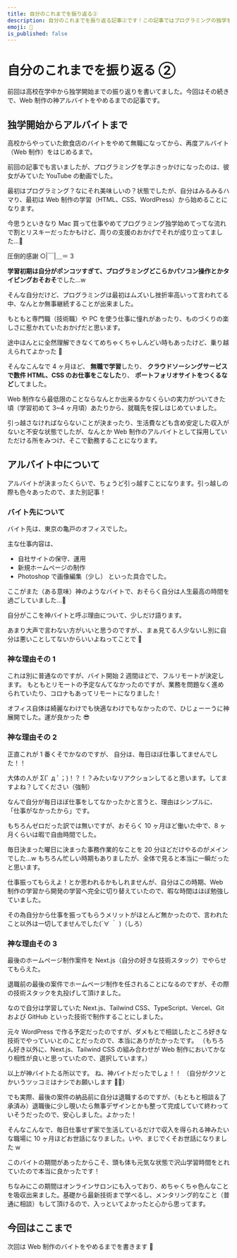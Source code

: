 ```yaml
---
title: 自分のこれまでを振り返る②
description: 自分のこれまでを振り返る記事②です！この記事ではプログラミングの独学を開始したあとから、Web制作のバイトを辞めるまでを書きます
emoji: 🏯
is_published: false
---
```


# 自分のこれまでを振り返る ②

前回は高校在学中から独学開始までの振り返りを書いてました。今回はその続きで、Web 制作の神アルバイトをやめるまでの記事です。

## 独学開始からアルバイトまで

高校からやっていた飲食店のバイトをやめて無職になってから、再度アルバイト（Web 制作）をはじめるまで。

前回の記事でも言いましたが、プログラミングを学ぶきっかけになったのは、彼女がみていた YouTube の動画でした。

最初はプログラミング？なにそれ美味しいの？状態でしたが、自分はみるみるハマり、最初は Web 制作の学習（HTML、CSS、WordPress）から始めることになります。

今思うといきなり Mac 買って仕事やめてプログラミング独学始めてってな流れで割とリスキーだったかもけど、周りの支援のおかげでそれが成り立ってました…🥺

圧倒的感謝 ○|￣|＿＝ 3

**学習初期は自分がポンコツすぎて、プログラミングどこらかパソコン操作とかタイピングおそおそ**でした…w

そんな自分だけど、プログラミングは最初はムズいし挫折率高いって言われてる中、なんとか無事継続することが出来ました。

もともと専門職（技術職）や PC を使う仕事に憧れがあったり、ものづくりの楽しさに惹かれていたおかげだと思います。

途中ほんとに全然理解できなくてめちゃくちゃしんどい時もあったけど、乗り越えられてよかった 🙌

そんなこんなで 4 ヶ月ほど、
**無職で学習**したり、
**クラウドソーシングサービスで数件 HTML、CSS のお仕事をこなした**り、
**ポートフォリオサイトをつくるなど**してました。

Web 制作なら最低限のことならなんとか出来るかなくらいの実力がついてきた頃（学習初めて 3~4 ヶ月頃）あたりから、就職先を探しはじめていました。

引っ越さなければならないことが決まったり、生活費なども含め安定した収入がないと不安な状態でしたが、なんとか Web 制作のアルバイトとして採用していただける所をみつけ、そこで勤務することになります。

## アルバイト中について

アルバイトが決まったくらいで、ちょうど引っ越すことになります。引っ越しの際も色々あったので、また別記事！

### バイト先について

バイト先は、東京の亀戸のオフィスでした。

主な仕事内容は、

- 自社サイトの保守、運用
- 新規ホームページの制作
- Photoshop で画像編集（少し）
  といった具合でした。

ここがまた（ある意味）神のようなバイトで、おそらく自分は人生最高の時間を過ごしていました…🤣

自分がここを神バイトと呼ぶ理由について、少しだけ語ります。

あまり大声で言わない方がいいと思うのですが、、まぁ見てる人少ないし別に自分は悪いことしてないからいいよねってことで 🤣

### 神な理由その 1

これは別に普通なのですが、バイト開始 2 週間ほどで、フルリモートが決定します。
もともとリモートの予定なんてなかったのですが、業務を問題なく進められていたり、コロナもあってリモートになりました！

オフィス自体は綺麗なわけでも快適なわけでもなかったので、ひじょーーうに神展開でした。運が良かった 😎

### 神な理由その 2

正直これが 1 番くそでかなのですが、
自分は、毎日ほぼ仕事してませんでした！！

大体の人が Σ(ﾟ д ﾟ；)！？！？みたいなリアクションしてると思います。してますよね？してください（強制）

なんで自分が毎日ほぼ仕事をしてなかったかと言うと、理由はシンプルに、
「仕事がなかったから」です。

もちろんゼロだった訳では無いですが、おそらく 10 ヶ月ほど働いた中で、8 ヶ月くらいは暇で自由時間でした。

毎日決まった曜日に決まった事務作業的なことを 20 分ほどだけやるのがメインでした…w
もちろん忙しい時期もありましたが、全体で見ると本当に一瞬だったと思います。

仕事振ってもらえよ！とか思われるかもしれませんが、自分はこの時期、Web 制作の学習から開発の学習へ完全に切り替えていたので、暇な時間はほぼ勉強していました。

その為自分から仕事を振ってもらうメリットがほとんど無かったので、言われたこと以外は一切してませんでした(´∀ ｀ )（しろ）

### 神な理由その 3

最後のホームページ制作案件を Next.js（自分の好きな技術スタック）でやらせてもらえた。

退職前の最後の案件でホームページ制作を任されることになるのですが、その際の技術スタックを丸投げして頂けました。

なので自分は学習していた Next.js、Tailwind CSS、TypeScript、Vercel、Git および GitHub といった技術で制作することにしました。

元々 WordPress で作る予定だったのですが、ダメもとで相談したところ好きな技術でやっていいとのことだったので、本当にありがたかったです。
（もちろん好き以外に、Next.js、Tailwind CSS の組み合わせが Web 制作においてかなり相性が良いと思っていたので、選択しています。）

以上が神バイトたる所以です。
ね、神バイトだったでしょ！！
（自分がクソとかいうツッコミはナシでお願いします 🤦‍♂️）

でも実際、最後の案件の納品前に自分は退職するのですが、（もともと相談＆了承済み）退職後に少し覗いたら無事デザインとかも整って完成していて終わっていそうだったので、安心しました。よかった！

そんなこんなで、毎日仕事せず家で生活しているだけで収入を得られる神みたいな職場に 10 ヶ月ほどお世話になりました。いや、まじでくそお世話になりました w

このバイトの期間があったからこそ、頭も体も元気な状態で沢山学習時間をとれていたので本当に良かったです！

ちなみにこの期間はオンラインサロンにも入っており、めちゃくちゃ色んなことを吸収出来ました。基礎から最新技術まで学べるし、メンタリング的なこと（普通に相談）もして頂けるので、入っといてよかったと心から思ってます。

## 今回はここまで

次回は Web 制作のバイトをやめるまでを書きます 💪

